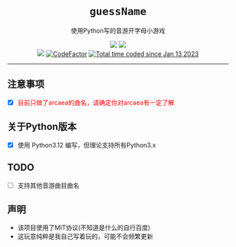 <div align="center">


# `guessName`
<p>使用Python写的音游开字母小游戏</p>
<p>
  <img src="https://forthebadge.com/images/badges/made-with-python.svg">
  <img src="https://forthebadge.com/images/badges/built-with-love.svg">
  <br>
  <img src="https://img.shields.io/badge/Python-3.12.0-blue?style=for-the-badge&logo=appveyor&logo=">
  <a href="https://www.codefactor.io/repository/github/lichris93/guessname"><img src="https://www.codefactor.io/repository/github/lichris93/guessname/badge" alt="CodeFactor" /></a>
  <a href="https://wakatime.com/@09cb58b5-ccc0-41b8-a821-92fbfde0608f"><img src="https://wakatime.com/badge/user/09cb58b5-ccc0-41b8-a821-92fbfde0608f.svg" alt="Total time coded since Jan 13 2023" /></a>
</p>



</div>

---

<div align="left">

## 注意事项
- [x] <font color='red'>目前只做了arcaea的曲名，请确定你对arcaea有一定了解</font>

## 关于Python版本
- [x] 使用 Python3.12 编写，但理论支持所有Python3.x

## TODO
- [ ] 支持其他音游曲目曲名

## 声明
- 该项目使用了MIT协议(不知道是什么的自行百度)
- 这玩意纯粹是我自己写着玩的，可能不会频繁更新

</div>